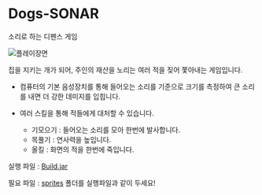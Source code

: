 # Dogs-SONAR

소리로 하는 디펜스 게임

![플레이장면](https://lh3.googleusercontent.com/X5J4fTOvIQhnfUtwfqQ-iriJIk5xTiPgi4yR6d7hKlK1aOpqubH_7O4NRAEOg9-_xZMbIApR4xKoxZSstxToMDwiBLy8gH-J0ebtYiwMglzEHzkvZbdZ7WBtlWhbfwvTkiiTnTg3su1QRR0blDbBRj7mlcNmKdasXGzG5w9KYbu6QK1hu9auMDEh-GLDonxtYX1P0K27yxa2lXUQyrw2mqd6LNkYCqdwudsLodqgGBSEkPdcvwu28fxK54dZr9398HtpzhXnRHveGBTnlR6jWEZavsi8qGUdEOuvPvMVGaWeKq_7k-hsaETzN_4_i890nt7rk-cLtEAEgD1F8u0-8PvAWufb-3iq3cdjLq63HE_e1znMk61Wrdfl39GEMtFNRVrxVWyr1VP6zgkzgbzit7d5vZrplIli3fWh5Vna7mTjsn5rljHFHEMfYrySnByGDRWJzBzic2_Uze4ZsAUrm_jV5WDoOwxSjkvb5BCjPIhbNfIWVA105-MfYt9JPI6dTTuck-bNhoQDy_XkwupbJJacGPuJwK46lSnoYPR8JJYoRVRPxWzTqOqJPVT7oVt3apA6fkPVPSXiiu0BMXA9K6lHVsCT8ye5mdsyAE9p-jgLhJfZ6_NDqLcq1gqHJh8Ix-4ezZ-YYKRxB5itz6-9aB-btvbMJO4=w1266-h713-no)

집을 지키는 개가 되어, 주인의 재산을 노리는 여러 적을 짖어 쫓아내는 게임입니다.

- 컴퓨터의 기본 음성장치를 통해 들어오는 소리를 기준으로 크기를 측정하여 큰 소리를 내면 더 강한 데미지를 입힙니다.

- 여러 스킬을 통해 적들에게 대처할 수 있습니다.

	- 기모으기 : 들어오는 소리를 모아 한번에 발사합니다.
	- 목풀기 : 연사력을 높입니다.
	- 올킬 : 화면의 적을 한번에 죽입니다.

실행 파일 : [Build.jar](Build.jar)

필요 파일 : [sprites](sprites/) 폴더를 실행파일과 같이 두세요!
